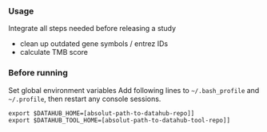### Usage
Integrate all steps needed before releasing a study
- clean up outdated gene symbols / entrez IDs
- calculate TMB score

### Before running 

Set global environment variables
Add following lines to `~/.bash_profile` and `~/.profile`, then restart any console sessions.
```
export $DATAHUB_HOME=[absolut-path-to-datahub-repo]]
export $DATAHUB_TOOL_HOME=[absolut-path-to-datahub-tool-repo]]
```